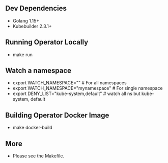 ## Dev Dependencies
- Golang 1.15+
- Kubebuilder 2.3.1+

## Running Operator Locally
- make run

## Watch a namespace
- export WATCH_NAMESPACE="" # For all namespaces
- export WATCH_NAMESPACE="mynamespace" # For single namespace
- export DENY_LIST="kube-system,default" # watch all ns but kube-system, default

## Building Operator Docker Image
- make docker-build

## More
- Please see the Makefile.
